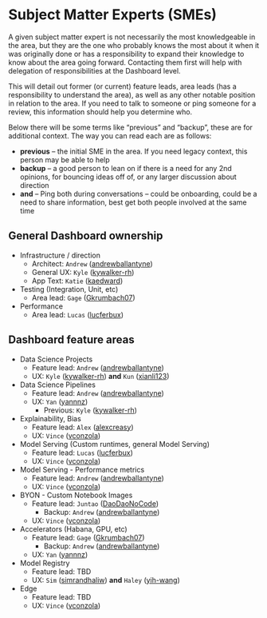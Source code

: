 <!-- SME Developers -->
[andrewballantyne]: https://github.com/andrewballantyne
[Gkrumbach07]: https://github.com/Gkrumbach07
[lucferbux]: https://github.com/lucferbux
[alexcreasy]: https://github.com/alexcreasy
[DaoDaoNoCode]: https://github.com/DaoDaoNoCode

<!-- SME UX -->
[kywalker-rh]: https://github.com/kywalker-rh
[kaedward]: https://github.com/kaedward
[xianli123]: https://github.com/xianli123
[vconzola]: https://github.com/vconzola
[yannnz]: https://github.com/yannnz
[simrandhaliw]: https://github.com/simrandhaliw
[yih-wang]: https://github.com/yih-wang

# Subject Matter Experts (SMEs)

A given subject matter expert is not necessarily the most knowledgeable in the area, but they are the one who probably knows the most about it when it was originally done or has a responsibility to expand their knowledge to know about the area going forward. Contacting them first will help with delegation of responsibilities at the Dashboard level.

This will detail out former (or current) feature leads, area leads (has a responsibility to understand the area), as well as any other notable position in relation to the area. If you need to talk to someone or ping someone for a review, this information should help you determine who.

Below there will be some terms like “previous” and “backup”, these are for additional context. The way you can read each are as follows:

- **previous** – the initial SME in the area. If you need legacy context, this person may be able to help
- **backup** – a good person to lean on if there is a need for any 2nd opinions, for bouncing ideas off of, or any larger discussion about direction
- **and** – Ping both during conversations – could be onboarding, could be a need to share information, best get both people involved at the same time

## General Dashboard ownership

- Infrastructure / direction
    - Architect: `Andrew` ([andrewballantyne])
    - General UX: `Kyle` ([kywalker-rh])
    - App Text: `Katie` ([kaedward])
- Testing (Integration, Unit, etc)
    - Area lead: `Gage` ([Gkrumbach07])
- Performance
    - Area lead: `Lucas` ([lucferbux])

## Dashboard feature areas

- Data Science Projects
    - Feature lead: `Andrew` ([andrewballantyne])
    - UX: `Kyle` ([kywalker-rh]) **and** `Kun` ([xianli123])
- Data Science Pipelines
    - Feature lead: `Andrew` ([andrewballantyne])
    - UX: `Yan` ([yannnz])
        - Previous: `Kyle` ([kywalker-rh])
- Explainability, Bias
    - Feature lead: `Alex` ([alexcreasy])
    - UX: `Vince` ([vconzola])
- Model Serving (Custom runtimes, general Model Serving)
    - Feature lead: `Lucas` ([lucferbux])
    - UX: `Vince` ([vconzola])
- Model Serving - Performance metrics
    - Feature lead: `Andrew` ([andrewballantyne])
    - UX: `Vince` ([vconzola])
- BYON - Custom Notebook Images
    - Feature lead: `Juntao` ([DaoDaoNoCode])
        - Backup: `Andrew` ([andrewballantyne])
    - UX: `Vince` ([vconzola])
- Accelerators (Habana, GPU, etc)
    - Feature lead: `Gage` ([Gkrumbach07])
        - Backup: `Andrew` ([andrewballantyne])
    - UX: `Yan` ([yannnz])
- Model Registry
    - Feature lead: TBD
    - UX: `Sim` ([simrandhaliw])  **and** `Haley` ([yih-wang])
- Edge
    - Feature lead: TBD
    - UX: `Vince` ([vconzola])
